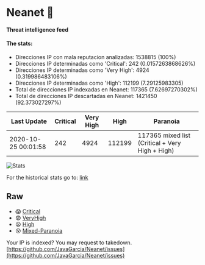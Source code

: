 # Neanet :hocho:
#### Threat intelligence feed
#### The stats:

- Direcciones IP con mala reputacion analizadas: 1538815 (100%)
- Direcciones IP determinadas como 'Critical':  242 (0.0157263868626%)
- Direcciones IP determinadas como 'Very High':  4924 (0.319986483106%)
- Direcciones IP determinadas como 'High':  112199 (7.29125983305)
- Total de direcciones IP indexadas en Neanet:  117365 (7.62697270302%)
- Total de direcciones IP descartadas en Neanet:  1421450 (92.373027297%)

| Last Update | Critical | Very High | High | Paranoia |
| --- | --- | --- | --- | --- |
| 2020-10-25 00:01:58 | 242 | 4924 | 112199 | 117365 mixed list (Critical + Very High + High)|

![Stats](https://docs.google.com/spreadsheets/d/e/2PACX-1vSnaNMIXVabIpDJjufMlzH7poXnshF3mgd8Is1g9ytUEzVsP5my4Trn8f-xkoLLQ38xpL3HtmUexLo6/pubchart?oid=501124687&format=image)

For the historical stats go to: [link](/stats.csv)
## Raw
- :scream: [Critical](https://raw.githubusercontent.com/JavaGarcia/Neanet/master/blacklists/neanet_critical.txt)
- :fearful: [VeryHigh](https://raw.githubusercontent.com/JavaGarcia/Neanet/master/blacklists/neanet_veryHigh.txtt)
- :frowning: [High](https://raw.githubusercontent.com/JavaGarcia/Neanet/master/blacklists/neanet_high.txt)
- :dizzy_face: [Mixed-Paranoia](https://raw.githubusercontent.com/JavaGarcia/Neanet/master/blacklists/neanet_all.txt)


Your IP is indexed? You may request to takedown. [https://github.com/JavaGarcia/Neanet/issues](https://github.com/JavaGarcia/Neanet/issues)















































































































































































































































































































































































































































































































































































































































































































































































































































































































































































































































































































































































































































































































































































































































































































































































































































































































